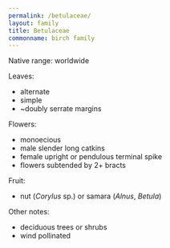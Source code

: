 ```yaml
---
permalink: /betulaceae/
layout: family
title: Betulaceae
commonname: birch family
---
```


Native range: worldwide

Leaves:
  - alternate
  - simple
  - ~doubly serrate margins

Flowers:
  - monoecious
  - male slender long catkins
  - female upright or pendulous terminal spike
  - flowers subtended by 2+ bracts

Fruit:
  - nut (*Corylus* sp.) or samara (*Alnus*, *Betula*)

Other notes:
  - deciduous trees or shrubs
  - wind pollinated
